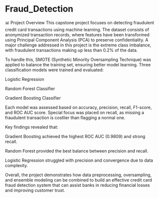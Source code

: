 # Fraud_Detection

📊 Project Overview
This capstone project focuses on detecting fraudulent credit card transactions using machine learning. The dataset consists of anonymized transaction records, where features have been transformed using Principal Component Analysis (PCA) to preserve confidentiality. A major challenge addressed in this project is the extreme class imbalance, with fraudulent transactions making up less than 0.2% of the data.

To handle this, SMOTE (Synthetic Minority Oversampling Technique) was applied to balance the training set, ensuring better model learning. Three classification models were trained and evaluated:

Logistic Regression

Random Forest Classifier

Gradient Boosting Classifier

Each model was assessed based on accuracy, precision, recall, F1-score, and ROC AUC score. Special focus was placed on recall, as missing a fraudulent transaction is costlier than flagging a normal one.

Key findings revealed that:

Gradient Boosting achieved the highest ROC AUC (0.9809) and strong recall.

Random Forest provided the best balance between precision and recall.

Logistic Regression struggled with precision and convergence due to data complexity.

Overall, the project demonstrates how data preprocessing, oversampling, and ensemble modeling can be combined to build an effective credit card fraud detection system that can assist banks in reducing financial losses and improving customer trust.
